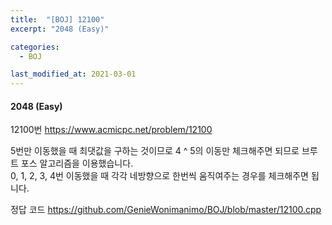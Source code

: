 ```yaml
---
title:  "[BOJ] 12100"
excerpt: "2048 (Easy)"

categories:
  - BOJ

last_modified_at: 2021-03-01
---
```


#### 2048 (Easy)

12100번 <https://www.acmicpc.net/problem/12100>

5번만 이동했을 때 최댓값을 구하는 것이므로 4 ^ 5의 이동만 체크해주면 되므로 브루트 포스 알고리즘을 이용했습니다.<br>
0, 1, 2, 3, 4번 이동했을 때 각각 네방향으로 한번씩 움직여주는 경우를 체크해주면 됩니다.

정답 코드 <https://github.com/GenieWonimanimo/BOJ/blob/master/12100.cpp>